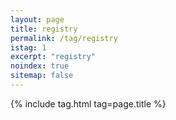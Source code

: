 ```yaml
---
layout: page
title: registry
permalink: /tag/registry
istag: 1
excerpt: "registry"
noindex: true
sitemap: false
---
```


{% include tag.html tag=page.title %}
